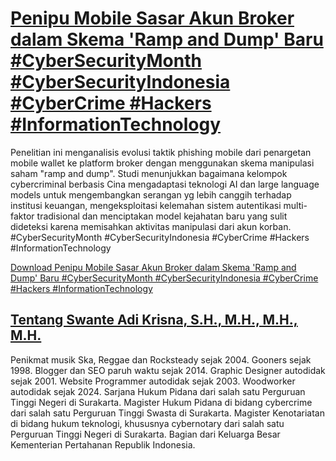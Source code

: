 # [Penipu Mobile Sasar Akun Broker dalam Skema &#039;Ramp and Dump&#039; Baru #CyberSecurityMonth #CyberSecurityIndonesia #CyberCrime #Hackers #InformationTechnology](https://swanteadikrisna.com/cybersecurity/website/1/penipu-mobile-sasar-akun-broker-dalam-skema-ramp-and-dump-baru/)

Penelitian ini menganalisis evolusi taktik phishing mobile dari penargetan mobile wallet ke platform broker dengan menggunakan skema manipulasi saham "ramp and dump". Studi menunjukkan bagaimana kelompok cybercriminal berbasis Cina mengadaptasi teknologi AI dan large language models untuk mengembangkan serangan yg lebih canggih terhadap institusi keuangan, mengeksploitasi kelemahan sistem autentikasi multi-faktor tradisional dan menciptakan model kejahatan baru yang sulit dideteksi karena memisahkan aktivitas manipulasi dari akun korban. #CyberSecurityMonth #CyberSecurityIndonesia #CyberCrime #Hackers #InformationTechnology 

[Download Penipu Mobile Sasar Akun Broker dalam Skema &#039;Ramp and Dump&#039; Baru #CyberSecurityMonth #CyberSecurityIndonesia #CyberCrime #Hackers #InformationTechnology](https://swanteadikrisna.com/cybersecurity/website/1/penipu-mobile-sasar-akun-broker-dalam-skema-ramp-and-dump-baru/)


## [Tentang Swante Adi Krisna, S.H., M.H., M.H., M.H.](https://swanteadikrisna.com/)

Penikmat musik Ska, Reggae dan Rocksteady sejak 2004. Gooners sejak 1998. Blogger dan SEO paruh waktu sejak 2014. Graphic Designer autodidak sejak 2001. Website Programmer autodidak sejak 2003. Woodworker autodidak sejak 2024. Sarjana Hukum Pidana dari salah satu Perguruan Tinggi Negeri di Surakarta. Magister Hukum Pidana di bidang cybercrime dari salah satu Perguruan Tinggi Swasta di Surakarta. Magister Kenotariatan di bidang hukum teknologi, khususnya cybernotary dari salah satu Perguruan Tinggi Negeri di Surakarta. Bagian dari Keluarga Besar Kementerian Pertahanan Republik Indonesia.